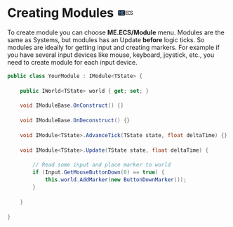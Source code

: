 # Creating Modules [![](Logo-Tiny.png)](/../../#glossary)
To create module you can choose **ME.ECS/Module** menu.
Modules are the same as Systems, but modules has an Update **before** logic ticks. So modules are ideally for getting input and creating markers.
For example if you have several input devices like mouse, keyboard, joystick, etc., you need to create module for each input device.
```csharp
public class YourModule : IModule<TState> {
    
    public IWorld<TState> world { get; set; }
    
    void IModuleBase.OnConstruct() {}
    
    void IModuleBase.OnDeconstruct() {}
    
    void IModule<TState>.AdvanceTick(TState state, float deltaTime) {}
    
    void IModule<TState>.Update(TState state, float deltaTime) {
        
        // Read some input and place marker to world
        if (Input.GetMouseButtonDown(0) == true) {
            this.world.AddMarker(new ButtonDownMarker());
        }
        
    }
    
}
```
